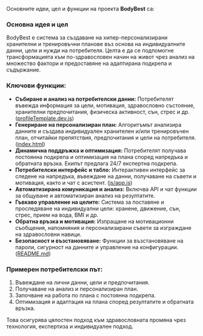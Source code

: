 Основните идеи, цел и функции на проекта **BodyBest** са:

### Основна идея и цел
BodyBest е система за създаване на хипер-персонализирани хранителни и тренировъчни планове въз основа на индивидуалните данни, цели и нужди на потребителя. Целта е да се подпомогне трансформацията към по-здравословен начин на живот чрез анализ на множество фактори и предоставяне на адаптирана подкрепа и съдържание.

### Ключови функции:
- **Събиране и анализ на потребителски данни:** Потребителят въвежда информация за цели, мотивация, здравословно състояние, хранителни предпочитания, физическа активност, сън, стрес и др. ([profileTemplate.dev.js](scripts/profileTemplate.dev.js))
- **Генериране на персонализиран план:** Алгоритъмът анализира данните и създава индивидуален хранителен и/или тренировъчен план, отчитайки препятствия, предпочитания и цели на потребителя. ([index.html](https://github.com/Radilovk/bodybest/blob/1cffcdfaef65aa8cdd9c8d12077e0f9f569db60b/index.html))
- **Динамична поддръжка и оптимизация:** Потребителят получава постоянна подкрепа и оптимизация на плана според напредъка и обратната връзка. Екипът предлага 24/7 експертна подкрепа. 
- **Потребителски интерфейс и табло:** Интерактивен интерфейс за следене на напредъка, въвеждане на данни, получаване на съвети и мотивация, както и чат с асистент. ([js/app.js](https://github.com/Radilovk/bodybest/blob/1cffcdfaef65aa8cdd9c8d12077e0f9f569db60b/js/app.js))
- **Автоматизирана комуникация и анализ:** Включва API и чат функции за общуване и автоматизиран анализ на резултатите.
- **Гъвкаво управление на целите:** Система за поставяне и проследяване на индивидуални цели: хранене, движение, сън, стрес, прием на вода, BMI и др.
- **Обратна връзка и мотивация:** Изпращане на мотивационни съобщения, напомняния и персонализирани съвети за изграждане на здравословни навици. 
- **Безопасност и възстановяване:** Функции за възстановяване на пароли, сигурност на данните и управление на конфигурации. ([README.md](https://github.com/Radilovk/bodybest/blob/1cffcdfaef65aa8cdd9c8d12077e0f9f569db60b/README.md))

### Примерен потребителски път:
1. Въвеждане на лични данни, цели и предпочитания.
2. Получаване на анализ и персонализиран план.
3. Започване на работа по плана с постоянна подкрепа.
4. Оптимизация и адаптация на плана според резултатите и обратната връзка.

Това осигурява цялостен подход към здравословната промяна чрез технология, експертиза и индивидуален подход.

